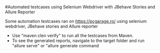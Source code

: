 #Automated testcases using Selenium Webdriver with JBehave Stories and Allure Reporter

Some automation testcases ran on https://pcgarage.ro/ using selenium webdriver, JBehave stories and Allure reporter

- Use "maven clen verify" to run all the testcases from Maven. 
- To see the generated reports, navigate to the target folder and run "allure serve" or "allure generate command
